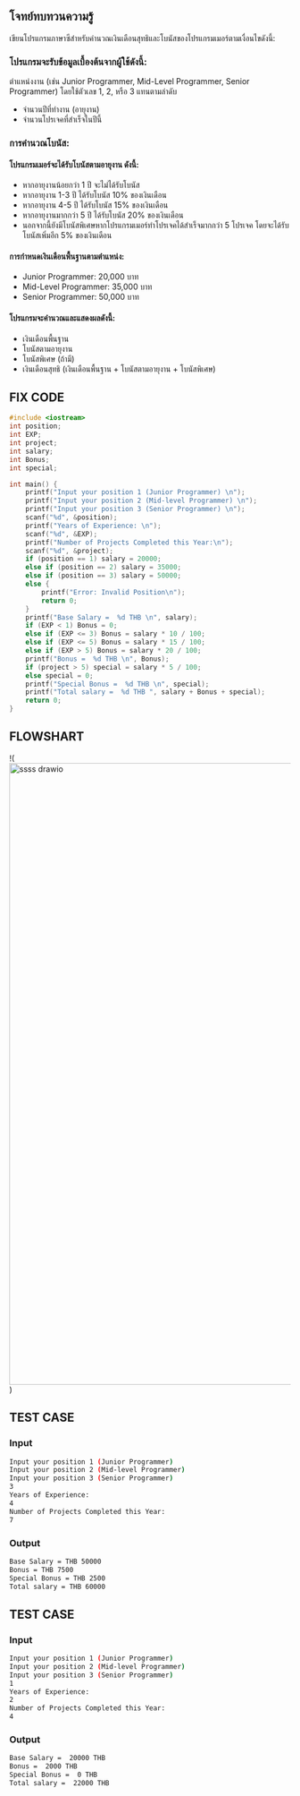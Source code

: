 ## โจทย์ทบทวนความรู้
เขียนโปรแกรมภาษาซีสำหรับคำนวณเงินเดือนสุทธิและโบนัสของโปรแกรมเมอร์ตามเงื่อนไขดังนี้:

### โปรแกรมจะรับข้อมูลเบื้องต้นจากผู้ใช้ดังนี้:
ตำแหน่งงาน (เช่น Junior Programmer, Mid-Level Programmer, Senior Programmer) โดยใช้ตัวเลข 1, 2, หรือ 3 แทนตามลำดับ
- จำนวนปีที่ทำงาน (อายุงาน)
- จำนวนโปรเจคที่สำเร็จในปีนี้

### การคำนวณโบนัส:

#### โปรแกรมเมอร์จะได้รับโบนัสตามอายุงาน ดังนี้:
- หากอายุงานน้อยกว่า 1 ปี จะไม่ได้รับโบนัส
- หากอายุงาน 1-3 ปี ได้รับโบนัส 10% ของเงินเดือน
- หากอายุงาน 4-5 ปี ได้รับโบนัส 15% ของเงินเดือน
- หากอายุงานมากกว่า 5 ปี ได้รับโบนัส 20% ของเงินเดือน
- นอกจากนี้ยังมีโบนัสพิเศษหากโปรแกรมเมอร์ทำโปรเจคได้สำเร็จมากกว่า 5 โปรเจค โดยจะได้รับโบนัสเพิ่มอีก 5% ของเงินเดือน

#### การกำหนดเงินเดือนพื้นฐานตามตำแหน่ง:
- Junior Programmer: 20,000 บาท
- Mid-Level Programmer: 35,000 บาท
- Senior Programmer: 50,000 บาท

#### โปรแกรมจะคำนวณและแสดงผลดังนี้:
- เงินเดือนพื้นฐาน
- โบนัสตามอายุงาน
- โบนัสพิเศษ (ถ้ามี)
- เงินเดือนสุทธิ (เงินเดือนพื้นฐาน + โบนัสตามอายุงาน + โบนัสพิเศษ)

## FIX CODE
```c++
#include <iostream>
int position;
int EXP;
int project;
int salary;
int Bonus;
int special;

int main() {
    printf("Input your position 1 (Junior Programmer) \n");
    printf("Input your position 2 (Mid-level Programmer) \n");
    printf("Input your position 3 (Senior Programmer) \n");
    scanf("%d", &position);
    printf("Years of Experience: \n");
    scanf("%d", &EXP);
    printf("Number of Projects Completed this Year:\n");
    scanf("%d", &project);
    if (position == 1) salary = 20000;
    else if (position == 2) salary = 35000;
    else if (position == 3) salary = 50000;
    else {
        printf("Error: Invalid Position\n");
        return 0;
    }
    printf("Base Salary =  %d THB \n", salary);
    if (EXP < 1) Bonus = 0;
    else if (EXP <= 3) Bonus = salary * 10 / 100;
    else if (EXP <= 5) Bonus = salary * 15 / 100;
    else if (EXP > 5) Bonus = salary * 20 / 100;
    printf("Bonus =  %d THB \n", Bonus);
    if (project > 5) special = salary * 5 / 100;
    else special = 0;
    printf("Special Bonus =  %d THB \n", special);
    printf("Total salary =  %d THB ", salary + Bonus + special);
    return 0;
}
```

## FLOWSHART
!(<img width="2211" height="1111" alt="ssss drawio" src="https://github.com/user-attachments/assets/3624e029-b92b-46b8-942c-c52e4b681f58" />)


## TEST CASE
### Input
```bash
Input your position 1 (Junior Programmer) 
Input your position 2 (Mid-level Programmer) 
Input your position 3 (Senior Programmer) 
3
Years of Experience: 
4
Number of Projects Completed this Year:
7
```
### Output
```bash
Base Salary = THB 50000 
Bonus = THB 7500 
Special Bonus = THB 2500 
Total salary = THB 60000 
```

## TEST CASE
### Input
```bash
Input your position 1 (Junior Programmer) 
Input your position 2 (Mid-level Programmer) 
Input your position 3 (Senior Programmer) 
1
Years of Experience: 
2
Number of Projects Completed this Year:
4
```
### Output
```bash
Base Salary =  20000 THB 
Bonus =  2000 THB
Special Bonus =  0 THB
Total salary =  22000 THB
```
